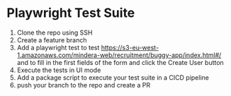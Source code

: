 # Playwright Test Suite

1. Clone the repo using SSH
2. Create a feature branch
3. Add a playwright test to test https://s3-eu-west-1.amazonaws.com/mindera-web/recruitment/buggy-app/index.html#/ and to fill in the first fields of the form and click the Create User button
4. Execute the tests in UI mode
5. Add a package script to execute your test suite in a CICD pipeline
6. push your branch to the repo and create a PR
